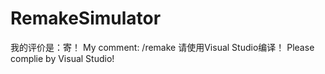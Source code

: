 # RemakeSimulator
我的评价是：寄！
My comment: /remake
请使用Visual Studio编译！
Please complie by Visual Studio!
